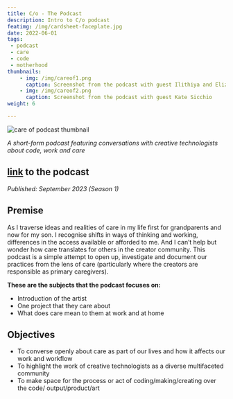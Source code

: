 ```yaml
---
title: C/o - The Podcast
description: Intro to C/o podcast
featimg: /img/cardsheet-faceplate.jpg
date: 2022-06-01
tags: 
 - podcast
 - care
 - code
 - motherhood
thumbnails:
    - img: /img/careof1.png
      caption: Screenshot from the podcast with guest Ilithiya and Eliza of Curiously Minded
    - img: /img/careof2.png
      caption: Screenshot from the podcast with guest Kate Sicchio
weight: 6

---
```

![care of podcast thumbnail](/img/smallcareof.png)

*A short-form podcast featuring conversations with creative technologists about code, work and care*

## [link](https://podcast.computationalmama.xyz/) to the podcast
_Published: September 2023 (Season 1)_ 
## Premise

As I traverse ideas and realities of care in my life first for grandparents and now for my son. I recognise shifts in ways of thinking and working, differences in the access available or afforded to me. And I can’t help but wonder how care translates for others in the creator community. This podcast is a simple attempt to open up, investigate and document our practices from the lens of care (particularly where the creators are responsible as primary caregivers).

**These are the subjects that the podcast focuses on:**

- Introduction of the artist 
- One project that they care about
- What does care mean to them at work and at home

## Objectives
- To converse openly about care as part of our lives and how it affects our work and workflow
- To highlight the work of creative technologists as a diverse multifaceted community
- To make space for the process or act of coding/making/creating over the code/ output/product/art

<!-- ## Context

C/o is a spin off of Computational Mama’s live coding stream called Coding with Friends. Coding with Friends casually and simply claims space for womxn creators. The series extends the idea of live coding as a form of camaraderie, friendship and self-care. Its two seasons have a watch time of over 7000 minutes. And the project saw a second season with the support of the Processing Foundation under the Processing Fellowship 2021. 

After two seasons of Coding with Friends, it seemed crucial to extend the conversations in a pre-recorded format, where the invited guest can talk more intimately about their work, their lives and their ideas of care. 

*Excerpt from my interview on Coding with Friends with the Processing Foundation*

> Through the conversations with guests coming into Coding with Friends, I found it was important to be focused on people and the process, not the product. It’s easy for all of us to fall into the trappings of creating “something.” (A product, an app, a tutorial even.) It’s very easy to forget that people come together as a group not because of a product but because they produced it “together!” As the Fellowship closes another season of Coding with Friends, I sense the importance of giving coding that texture and quality of listening, that togetherness and care. -->